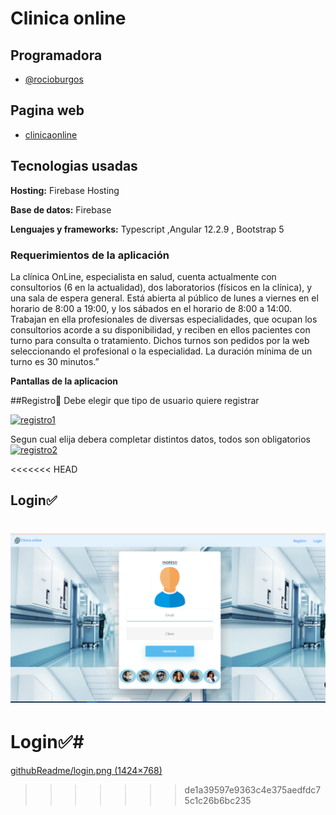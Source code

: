 
# Clinica online




## Programadora

- [@rocioburgos](https://www.github.com/rocioburgos)

## Pagina web

- [clinicaonline](https://clinicaonline2022-f5a8c.web.app/bienvenida)

## Tecnologias usadas

**Hosting:** Firebase Hosting

**Base de datos:** Firebase

**Lenguajes y frameworks:** Typescript ,Angular 12.2.9 , Bootstrap 5

### Requerimientos de la aplicación

La clínica OnLine, especialista en salud, cuenta actualmente con consultorios (6 en la actualidad),
dos laboratorios (físicos en la clínica), y una sala de espera general. Está abierta al público de lunes a
viernes en el horario de 8:00 a 19:00, y los sábados en el horario de 8:00 a 14:00. Trabajan en ella profesionales de diversas especialidades, que ocupan los consultorios acorde a su
disponibilidad, y reciben en ellos pacientes con turno para consulta o tratamiento. Dichos turnos son
pedidos por la web seleccionando el profesional o la especialidad. La duración mínima de un turno es
30 minutos.”

**Pantallas de la aplicacion**

##Registro📝
Debe elegir que tipo de usuario quiere registrar

[![registro1](https://firebasestorage.googleapis.com/v0/b/tpclinica-282c4.appspot.com/o/imagenes-readme%2Fregistro1.png?alt=media&token=28609cf0-b5cd-430f-8025-353ac99dfc37 "registro1")](https://firebasestorage.googleapis.com/v0/b/tpclinica-282c4.appspot.com/o/imagenes-readme%2Fregistro1.png?alt=media&token=28609cf0-b5cd-430f-8025-353ac99dfc37 "registro1")

 Segun cual elija debera completar distintos datos, todos son obligatorios 
[![registro2](https://firebasestorage.googleapis.com/v0/b/tpclinica-282c4.appspot.com/o/imagenes-readme%2Fregistro2.png?alt=media&token=d52ff09d-9bcc-4f40-b395-fa6ed9f8881f "registro2")](https://firebasestorage.googleapis.com/v0/b/tpclinica-282c4.appspot.com/o/imagenes-readme%2Fregistro2.png?alt=media&token=d52ff09d-9bcc-4f40-b395-fa6ed9f8881f "registro2")

<<<<<<< HEAD
## Login✅
![Graficos](src\assets\readme\login.png "Login")
=======
# Login✅#
[ githubReadme/login.png (1424×768)](https://firebasestorage.googleapis.com/v0/b/clinicaonline2022-f5a8c.appspot.com/o/githubReadme%2Flogin.png?alt=media&token=3cb8373e-d39a-43c1-bc64-ec060d79c25e)
>>>>>>> de1a39597e9363c4e375aedfdc75c1c26b6bc235

